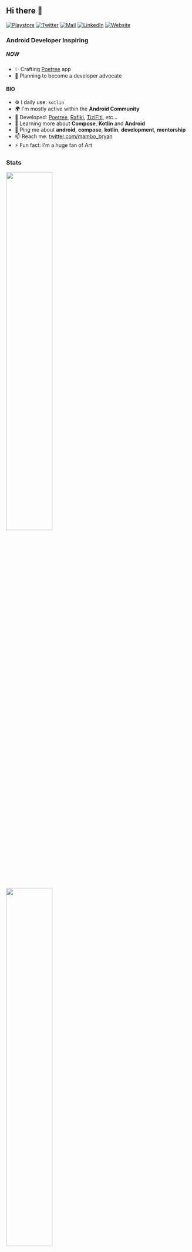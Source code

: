 ## Hi there 👋

<a href="https://play.google.com/store/apps/dev?id=8450412690523747849" target="_blank">![Playstore](https://img.shields.io/badge/Playstore-APPs-Green?style=for-the-badge&logo=google-play)</a> <a href="https://twitter.com/mambo_bryan" target="_blank">![Twitter](https://img.shields.io/badge/Twitter-DM-blue?style=for-the-badge&logo=twitter)</a> <a href="mailto:mambobryan@gmail.com" target="_blank">![Mail](https://img.shields.io/badge/GMAIL-INBOX-red?style=for-the-badge&logo=gmail)</a> <a href="https://linkedin.com/in/mambo-bryan/" target="_blank">![LinkedIn](https://img.shields.io/badge/LinkedIn-Resume-orange?style=for-the-badge&logo=linkedin)</a>  <a href="https://mambo-d781f.web.app/" target="_blank">![Website](https://img.shields.io/badge/Website-portfolio-blueviolet?style=for-the-badge)
</a>

### Android Developer Inspiring 

<!-- [![](https://visitcount.itsvg.in/api?id=MamboBryan&label=The%20Inspired&icon=6&pretty=false)](https://visitcount.itsvg.in) -->

##### NOW

- ✨ Crafting [Poetree](https://github.com/MamboBryan/poetree) app
- 🎉 Planning to become a developer advocate

#### BIO

- ⚙️ I daily use: `kotlin`
- 🌍 I'm mostly active within the **Android Community**
- 💅 Developed: [Poetree](https://play.google.com/store/apps/details?id=com.mambo.poetree), [Rafiki](https://play.google.com/store/apps/details?id=com.mambo.rafiki), [TiziFiti](https://fitness-abc4c.web.app/), etc…
- 🌱 Learning more about **Compose**, **Kotlin** and **Android**
- 💬 Ping me about **android**, **compose**, **kotlin**, **development**, **mentorship**
- 📫 Reach me: [twitter.com/mambo_bryan](https://twitter.com/mambo_bryan)
- ⚡️ Fun fact: I'm a huge fan of Art

### Stats

<img height="50%" width="auto" src ="https://github-readme-stats.vercel.app/api?username=MamboBryan&show_icons=true&count_private=true&theme=darcula&hide_border=true&hide=issues,contribs&bg_color=00000000"> <img height="50%" width="auto" src ="https://github-readme-streak-stats.herokuapp.com?user=MamboBryan&theme=darcula&hide_border=true&background=FFFFFF00">

<img align="center" height="50%" width="350" src ="https://github-readme-stats.vercel.app/api/top-langs/?username=MamboBryan&layout=compact&hide_border=true&theme=darcula&bg_color=00000000&langs_count=6&hide=jupyter%20notebook,tex,css,php">
